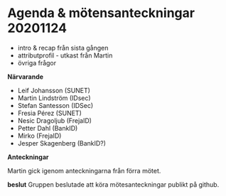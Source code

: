 Agenda & mötensanteckningar 20201124
===

* intro & recap från sista gången
* attributprofil - utkast från Martin
* övriga frågor

**Närvarande**

* Leif Johansson (SUNET)
* Martin Lindström (IDsec)
* Stefan Santesson (IDSec)
* Fresia Pérez (SUNET)
* Nesic Dragoljub (FrejaID)
* Petter Dahl (BankID)
* Mirko (FrejaID)
* Jesper Skagenberg (BankID?)

**Anteckningar**

Martin gick igenom anteckningarna från förra mötet.

**beslut** Gruppen beslutade att köra mötesanteckningar publikt på github.
